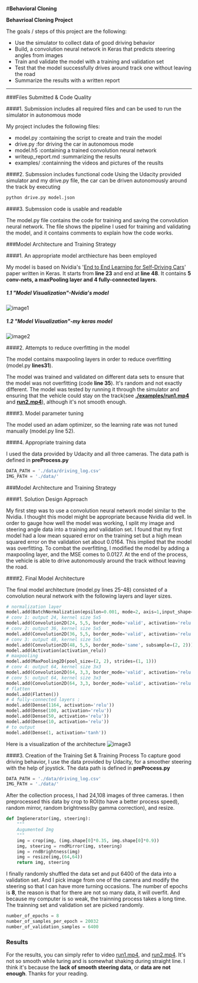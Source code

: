 #**Behavioral Cloning** 


**Behavrioal Cloning Project**

The goals / steps of this project are the following:
* Use the simulator to collect data of good driving behavior
* Build, a convolution neural network in Keras that predicts steering angles from images
* Train and validate the model with a training and validation set
* Test that the model successfully drives around track one without leaving the road
* Summarize the results with a written report
---

###Files Submitted & Code Quality

####1. Submission includes all required files and can be used to run the simulator in autonomous mode

My project includes the following files:
* model.py :containing the script to create and train the model
* drive.py :for driving the car in autonomous mode
* model.h5 :containing a trained convolution neural network 
* writeup_report.md  :summarizing the results
* examples/ :containning the videos and pictures of the reuslts



####2. Submssion includes functional code
Using the Udacity provided simulator and my drive.py file, the car can be driven autonomously around the track by executing 
```sh
python drive.py model.json
```

####3. Submssion code is usable and readable

The model.py file contains the code for training and saving the convolution neural network. The file shows the pipeline I used for training and validating the model, and it contains comments to explain how the code works.

###Model Architecture and Training Strategy

####1. An appropriate model arcthiecture has been employed

My model is based on Nvidia's '[End to End Learning for Self-Driving Cars](https://images.nvidia.com/content/tegra/automotive/images/2016/solutions/pdf/end-to-end-dl-using-px.pdf)' paper written in Keras. It starts from **line 23** and end at **line 48**. It contains **5 conv-nets, a maxPooling layer and 4 fully-connected layers**. 
##### 1.1 "Model Visualization"-Nvidia's model
![image1](./examples/9-layer-ConvNet-model.png)
##### 1.2 "Model Visualization"-my keras model
![image2](./examples/model.png)

####2. Attempts to reduce overfitting in the model

The model contains maxpooling layers in order to reduce overfitting (model.py **lines31**). 

The model was trained and validated on different data sets to ensure that the model was not overfitting (code **line 35**). It's random and not exactly different. The model was tested by running it through the simulator and ensuring that the vehicle could stay on the track(see **[./examples/run1.mp4](./examples/run1.mp4)** and **[run2.mp4](./examples/run2.mp4)**), although it's not smooth enough.

####3. Model parameter tuning

The model used an adam optimizer, so the learning rate was not tuned manually (model.py line 52).

####4. Appropriate training data

I used the data provided by Udacity and all three cameras. The data path is defined in **preProcess.py**
```python
DATA_PATH = './data/driving_log.csv'
IMG_PATH = './data/'
```

###Model Architecture and Training Strategy

####1. Solution Design Approach

My first step was to use a convolution neural network model similar to the Nvidia. I thought this model might be appropriate because Nvidia did well.
In order to gauge how well the model was working, I split my image and steering angle data into a training and validation set. I found that my first model had a low mean squared error on the training set but a high mean squared error on the validation set about 0.0164. This implied that the model was overfitting. 
To combat the overfitting, I modified the model by adding a maxpooling layer, and the MSE comes to 0.0127.
At the end of the process, the vehicle is able to drive autonomously around the track without leaving the road.

####2. Final Model Architecture

The final model architecture (model.py lines 25-48) consisted of a convolution neural network with the following layers and layer sizes.
```python
# normalization layer
model.add(BatchNormalization(epsilon=0.001, mode=2, axis=1,input_shape=(64,64,3)))
# conv 1: output 24, kernel size 5x5
model.add(Convolution2D(24, 5,5, border_mode='valid', activation='relu', subsample=(2,2)))
# conv 2: output 36, kernel size 5x5
model.add(Convolution2D(36, 5,5, border_mode='valid', activation='relu', subsample=(2,2)))
# conv 3: output 48, kernel size 5x5
model.add(Convolution2D(48, 5,5, border_mode='same', subsample=(2, 2)))
model.add(Activation(activation_relu))
# maxpooling
model.add(MaxPooling2D(pool_size=(2, 2), strides=(1, 1)))
# conv 4: output 64, kernel size 3x3
model.add(Convolution2D(64, 3,3, border_mode='valid', activation='relu', subsample=(1,1)))
# conv 5: output 64, kernel size 3x3
model.add(Convolution2D(64, 3,3, border_mode='valid', activation='relu', subsample=(1,1)))
# flatten
model.add(Flatten())
# 4 fully-connected layers :
model.add(Dense(1164, activation='relu'))
model.add(Dense(100, activation='relu'))
model.add(Dense(50, activation='relu'))
model.add(Dense(10, activation='relu'))
# to output
model.add(Dense(1, activation='tanh'))
```
Here is a visualization of the architecture 
![image3](./examples/model.png)

####3. Creation of the Training Set & Training Process
To capture good driving behavior, I use the data provided by Udacity, for a smoother steering with the help of joystick. The data path is defined in **preProcess.py**
```python
DATA_PATH = './data/driving_log.csv'
IMG_PATH = './data/'
```
After the collection process, I had 24,108 images of three cameras. I then preprocessed this data by crop to ROI(to have a better process speed), random mirror, random brightness(by gamma correction), and resize.
```python
def ImgGenerator(img, steering):
    """
    Augumented Img
    """
    img = crop(img, (img.shape[0]*0.35, img.shape[0]*0.9))
    img, steering = rndMirror(img, steering)
    img = rndBrightness(img)
    img = resize(img,(64,64))
    return img, steering
```

I finally randomly shuffled the data set and put 6400 of the data into a validation set.  And I pick image from one of the camera and modify the steering so that I can have more turning occasions. The number of epochs is **8**, the reason is that for there are not so many data, it will overfit. And because my computer is so weak, the trainning process takes a long time. The trainning set and validation set are picked randomly.
```python
number_of_epochs = 8
number_of_samples_per_epoch = 20032
number_of_validation_samples = 6400
```
### Results
For the results, you can simply refer to video [run1.mp4](./examples/run1.mp4), and [run2.mp4](./examples/run2.mp4). It's not so smooth while turing and is somewhat shaking during straight line. I think it's because the **lack of smooth steering data**, or **data are not enough**.
Thanks for your reading.
